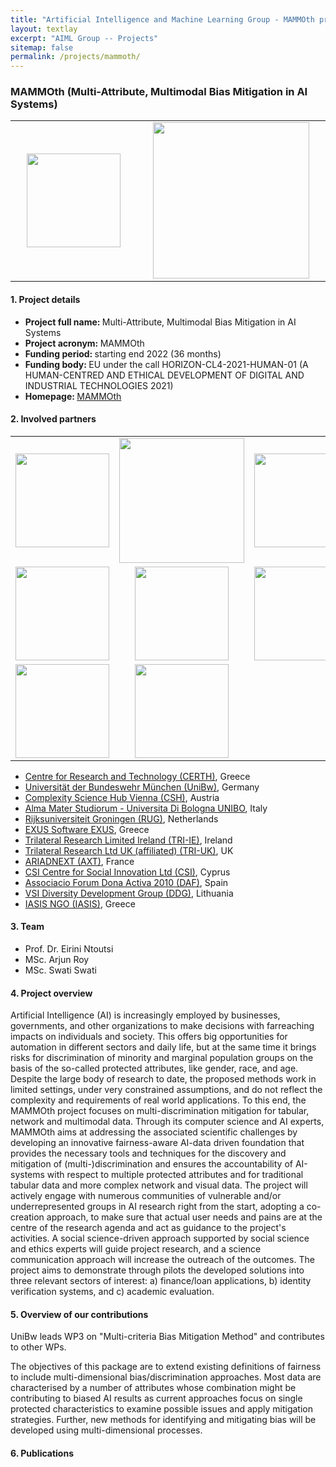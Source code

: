 ```yaml
---
title: "Artificial Intelligence and Machine Learning Group - MAMMOth project"
layout: textlay
excerpt: "AIML Group -- Projects"
sitemap: false
permalink: /projects/mammoth/
---
```


### MAMMOth (Multi-Attribute, Multimodal Bias Mitigation in AI Systems)

<table style="border-collapse: collapse; width: 100%;" border="0">
<tbody>
<tr>
<td style="width: 20%; text-align: center;"><img src="{{ site.url }}{{ site.baseurl }}/images/logopic/logo-mammoth.svg" alt="" width="150" /></td>
<td style="width: 20%; text-align: center;"><img src="{{ site.url }}{{ site.baseurl }}/images/logopic/logo-euro-co.jpg" alt="" width = "250"/></td>
</tr>

</tbody>
</table>

#### 1. Project details
- <b>Project full name: </b> Multi-Attribute, Multimodal Bias Mitigation in AI Systems
- <b>Project acronym: </b>  MAMMOth
- <b>Funding period: </b> starting end 2022 (36 months)
- <b>Funding body: </b> EU under the call HORIZON-CL4-2021-HUMAN-01  (A HUMAN-CENTRED AND ETHICAL DEVELOPMENT OF DIGITAL AND INDUSTRIAL TECHNOLOGIES 2021)
- <b>Homepage: </b> [MAMMOth](https://mammoth-ai.eu/)

#### 2. Involved partners

<table style="border-collapse: collapse; width: 100%;" border="0">
<tbody>
 
<tr>
<td style="width: 20%; text-align: center;"><img src="{{ site.url }}{{ site.baseurl }}/images/logopic/logo-certh.png" alt="" width="150" /></td>
<td style="width: 20%; text-align: center;"><img src="{{ site.url }}{{ site.baseurl }}/images/logopic/logo-unibw.png" alt="" width = "200"/></td>
<td style="width: 20%; text-align: center;"><img src="{{ site.url }}{{ site.baseurl }}/images/logopic/logo-vienna-csh.png" alt="" width = "150"/></td>
<td style="width: 20%; text-align: center;"><img src="{{ site.url }}{{ site.baseurl }}/images/logopic/logo-unibo.png" alt="" width = "150"/></td>
<td style="width: 20%; text-align: center;"><img src="{{ site.url }}{{ site.baseurl }}/images/logopic/logo-ised.png" alt="" width = "150"/></td>
</tr>
<tr>
<td style="width: 20%; text-align: center;"><img src="{{ site.url }}{{ site.baseurl }}/images/logopic/logo-exus.png" alt="" width="150" /></td>
<td style="width: 20%; text-align: center;"><img src="{{ site.url }}{{ site.baseurl }}/images/logopic/logo-tri.png" alt="" width = "150"/></td>
<td style="width: 20%; text-align: center;"><img src="{{ site.url }}{{ site.baseurl }}/images/logopic/logo-IDnow.png" alt="" width = "150"/></td>
<td style="width: 20%; text-align: center;"><img src="{{ site.url }}{{ site.baseurl }}/images/logopic/logo-CSI.png" alt="" width = "150"/></td>
<td style="width: 20%; text-align: center;"><img src="{{ site.url }}{{ site.baseurl }}/images/logopic/logo-daf.png" alt="" width = "150"/></td>
</tr>
<tr>
<td style="width: 20%; text-align: center;"><img src="{{ site.url }}{{ site.baseurl }}/images/logopic/logo-DDG.png" alt="" width="150" /></td>
<td style="width: 20%; text-align: center;"><img src="{{ site.url }}{{ site.baseurl }}/images/logopic/logo-Iasis.jpg" alt="" width = "150"/></td>
</tr>
 
</tbody>
</table>

- [Centre for Research and Technology (CERTH)](https://www.certh.gr/root.en.aspx), Greece
- [Universität der Bundeswehr München (UniBw)](https://www.unibw.de/home), Germany
- [Complexity Science Hub Vienna (CSH)](https://www.csh.ac.at/), Austria
- [Alma Mater Studiorum - Universita Di Bologna UNIBO](https://www.unibo.it/it), Italy
- [Rijksuniversiteit Groningen (RUG)](https://www.rug.nl/), Netherlands
- [EXUS Software EXUS](https://www.exusailabs.eu/), Greece
- [Trilateral Research Limited Ireland (TRI-IE)](https://trilateralresearch.com/), Ireland
- [Trilateral Research Ltd UK (affiliated) (TRI-UK)](https://trilateralresearch.com/), UK
- [ARIADNEXT (AXT)](https://www.idnow.io/), France
- [CSI Centre for Social Innovation Ltd (CSI)](https://csicy.com/), Cyprus
- [Associacio Forum Dona Activa 2010 (DAF)](https://donaactiva.org/), Spain
- [VSI Diversity Development Group (DDG)](https://www.diversitygroup.lt/en/), Lithuania
- [IASIS NGO (IASIS)](https://www.iasismed.eu/), Greece

#### 3. Team
- Prof. Dr. Eirini Ntoutsi
- MSc. Arjun Roy
- MSc. Swati Swati

#### 4. Project overview
Artificial Intelligence (AI) is increasingly employed by businesses, governments, and other organizations to make decisions with farreaching impacts on individuals and society. This offers big opportunities for automation in different sectors and daily life, but at the same time it brings risks for discrimination of minority and marginal population groups on the basis of the so-called protected attributes, like gender, race, and age. Despite the large body of research to date, the proposed methods work in limited settings, under very constrained assumptions, and do not reflect the complexity and requirements of real world applications. To this end, the MAMMOth project focuses on multi-discrimination mitigation for tabular, network and multimodal data. Through its computer science and AI experts, MAMMOth aims at addressing the associated scientific challenges by developing an innovative fairness-aware AI-data driven foundation that provides the necessary tools and techniques for the discovery and mitigation of (multi-)discrimination and ensures the accountability of AI-systems with respect to multiple protected attributes and for traditional tabular data and more complex network and visual data. The project will actively engage with numerous communities of vulnerable and/or underrepresented groups in AI research right from the start, adopting a co-creation approach, to make sure that actual user needs and pains are at the centre of the research agenda and act as guidance to the project's activities. A social science-driven approach supported by social science and ethics experts will guide project research, and a science communication approach will increase the outreach of the outcomes. The project aims to demonstrate through pilots the developed solutions into three relevant sectors of interest: a) finance/loan applications, b) identity verification systems, and c) academic evaluation.

#### 5. Overview of our contributions
UniBw leads WP3 on "Multi-criteria Bias Mitigation Method" and contributes to other WPs.

The objectives of this package are to extend existing definitions of fairness to include multi-dimensional bias/discrimination approaches. Most data are characterised by a number of attributes whose combination might be contributing to biased AI results as current approaches focus on single protected characteristics to examine possible issues and apply mitigation strategies. Further, new methods for identifying and mitigating bias will be developed using multi-dimensional processes.


#### 6. Publications
